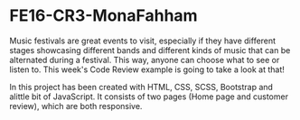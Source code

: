 # FE16-CR3-MonaFahham

Music festivals are great events to visit, especially if they have different stages showcasing different bands and different kinds of music that can be alternated during a festival. This way, anyone can choose what to see or listen to. This week's Code Review example is going to take a look at that!

In this project has been created with HTML, CSS, SCSS, Bootstrap and alittle bit of JavaScript.
It consists of two pages (Home page and customer review), which are both responsive.
